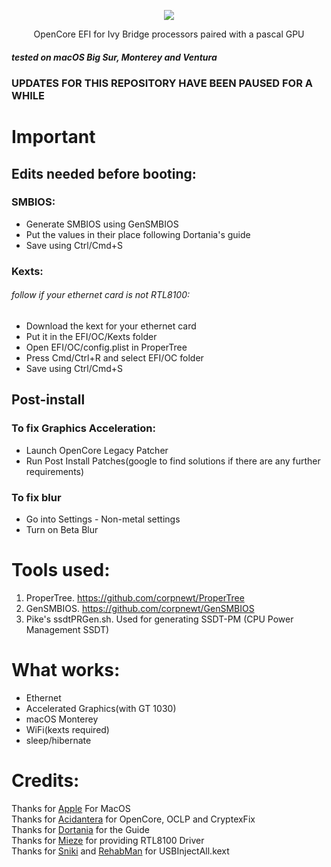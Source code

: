 <p align="center">
  <img src="https://user-images.githubusercontent.com/80191638/227436579-681b90ba-4cdb-4f13-8cb1-4f32e6fe07a4.png" />
</p>
<p align="center">
OpenCore EFI for Ivy Bridge processors paired with a pascal GPU
</p>

##### tested on macOS Big Sur, Monterey and Ventura
### UPDATES FOR THIS REPOSITORY HAVE BEEN PAUSED FOR A WHILE
# Important
## Edits needed before booting:
### SMBIOS:
- Generate SMBIOS using GenSMBIOS
- Put the values in their place following Dortania's guide
- Save using Ctrl/Cmd+S
### Kexts:
###### follow if your ethernet card is not RTL8100:
- Download the kext for your ethernet card
- Put it in the EFI/OC/Kexts folder
- Open EFI/OC/config.plist in ProperTree
- Press Cmd/Ctrl+R and select EFI/OC folder
- Save using Ctrl/Cmd+S
## Post-install
### To fix Graphics Acceleration:
- Launch OpenCore Legacy Patcher
- Run Post Install Patches(google to find solutions if there are any further requirements)
### To fix blur
- Go into Settings - Non-metal settings
- Turn on Beta Blur

# Tools used:
1. ProperTree. https://github.com/corpnewt/ProperTree 
2. GenSMBIOS. https://github.com/corpnewt/GenSMBIOS
3. Pike's ssdtPRGen.sh. Used for generating SSDT-PM (CPU Power Management SSDT)

# What works:
- Ethernet
- Accelerated Graphics(with GT 1030)
- macOS Monterey
- WiFi(kexts required)
- sleep/hibernate

# Credits:

Thanks for [Apple](https://www.apple.com/ "Apple") For MacOS<br/>
Thanks for [Acidantera](https://github.com/acidanthera "Acidantera") for OpenCore, OCLP and CryptexFix<br/>
Thanks for [Dortania](https://dortania.github.io/OpenCore-Install-Guide/ "Dortania") for the Guide<br/>
Thanks for [Mieze](https://github.com/Mieze "Mieze") for providing RTL8100 Driver<br/>
Thanks for [Sniki](https://github.com/Sniki "Sniki") and [RehabMan](https://github.com/RehabMan "RehabMan") for USBInjectAll.kext<br/>
